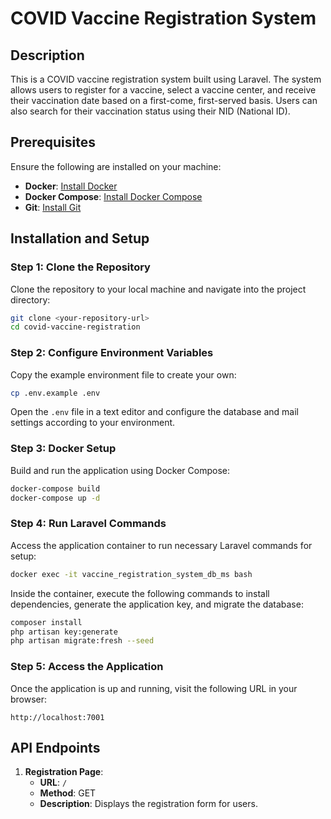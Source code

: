 # COVID Vaccine Registration System

## Description
This is a COVID vaccine registration system built using Laravel. The system allows users to register for a vaccine, select a vaccine center, and receive their vaccination date based on a first-come, first-served basis. Users can also search for their vaccination status using their NID (National ID).


## Prerequisites
Ensure the following are installed on your machine:
- **Docker**: [Install Docker](https://docs.docker.com/get-docker/)
- **Docker Compose**: [Install Docker Compose](https://docs.docker.com/compose/install/)
- **Git**: [Install Git](https://git-scm.com/)

## Installation and Setup

### Step 1: Clone the Repository
Clone the repository to your local machine and navigate into the project directory:

```bash
git clone <your-repository-url>
cd covid-vaccine-registration
```

### Step 2: Configure Environment Variables
Copy the example environment file to create your own:

```bash
cp .env.example .env
```

Open the `.env` file in a text editor and configure the database and mail settings according to your environment.

### Step 3: Docker Setup
Build and run the application using Docker Compose:

```bash
docker-compose build
docker-compose up -d
```

### Step 4: Run Laravel Commands
Access the application container to run necessary Laravel commands for setup:

```bash
docker exec -it vaccine_registration_system_db_ms bash
```

Inside the container, execute the following commands to install dependencies, generate the application key, and migrate the database:

```bash
composer install
php artisan key:generate
php artisan migrate:fresh --seed
```

### Step 5: Access the Application
Once the application is up and running, visit the following URL in your browser:

```
http://localhost:7001
```

## API Endpoints

1. **Registration Page**: 
   - **URL**: `/`
   - **Method**: GET
   - **Description**: Displays the registration form for users.

